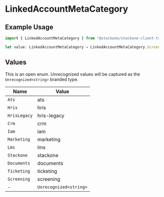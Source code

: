 # LinkedAccountMetaCategory

## Example Usage

```typescript
import { LinkedAccountMetaCategory } from "@stackone/stackone-client-ts/sdk/models/shared";

let value: LinkedAccountMetaCategory = LinkedAccountMetaCategory.Screening;
```

## Values

This is an open enum. Unrecognized values will be captured as the `Unrecognized<string>` branded type.

| Name                   | Value                  |
| ---------------------- | ---------------------- |
| `Ats`                  | ats                    |
| `Hris`                 | hris                   |
| `HrisLegacy`           | hris-legacy            |
| `Crm`                  | crm                    |
| `Iam`                  | iam                    |
| `Marketing`            | marketing              |
| `Lms`                  | lms                    |
| `Stackone`             | stackone               |
| `Documents`            | documents              |
| `Ticketing`            | ticketing              |
| `Screening`            | screening              |
| -                      | `Unrecognized<string>` |